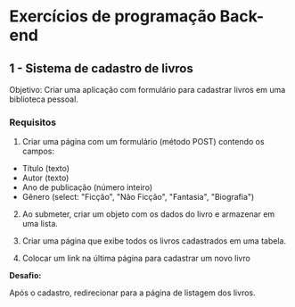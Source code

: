 # Exercícios de programação Back-end

## 1 - Sistema de cadastro de livros 

Objetivo: Criar uma aplicação com formulário para cadastrar livros em uma biblioteca pessoal.

### Requisitos

1. Criar uma página com um formulário (método POST) contendo os campos:</li>
    
<ul>
    <li>Título (texto)</li>
    <li>Autor (texto)</li>
    <li>Ano de publicação (número inteiro)</li>
    <li>Gênero (select: "Ficção", "Não Ficção", "Fantasia", "Biografia")</li>
</ul>

2. Ao submeter, criar um objeto com os dados do livro e armazenar em uma lista.

3. Criar uma página que exibe todos os livros cadastrados em uma tabela.

4. Colocar um link na última página para cadastrar um novo livro

<p> <strong>Desafio:</strong></p>

Após o cadastro, redirecionar para a página de listagem dos livros.
